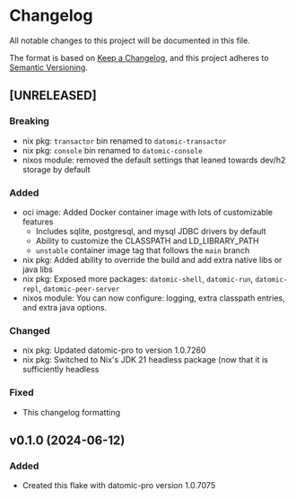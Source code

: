 # Changelog

All notable changes to this project will be documented in this file.

The format is based on [Keep a Changelog](https://keepachangelog.com/en/1.1.0/),
and this project adheres to [Semantic Versioning](https://semver.org/spec/v2.0.0.html).

## [UNRELEASED]

### Breaking

- nix pkg: `transactor` bin renamed to `datomic-transactor`
- nix pkg: `console` bin renamed to `datomic-console`
- nixos module: removed the default settings that leaned towards dev/h2 storage by default

### Added

- oci image: Added Docker container image with lots of customizable features
   - Includes sqlite, postgresql, and mysql JDBC drivers by default
   - Ability to customize the CLASSPATH and LD_LIBRARY_PATH
   - `unstable` container image tag that follows the `main` branch
- nix pkg: Added ability to override the build and add extra native libs or java libs
- nix pkg: Exposed more packages: `datomic-shell`, `datomic-run`, `datomic-repl`, `datomic-peer-server`
- nixos module: You can now configure: logging, extra classpath entries, and extra java options.

### Changed

- nix pkg: Updated datomic-pro to version 1.0.7260
- nix pkg: Switched to Nix's JDK 21 headless package (now that it is sufficiently headless

### Fixed

- This changelog formatting

## v0.1.0 (2024-06-12)


### Added

- Created this flake with datomic-pro version 1.0.7075
